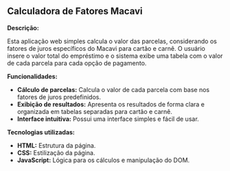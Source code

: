 ## Calculadora de Fatores Macavi

**Descrição:**

Esta aplicação web simples calcula o valor das parcelas, considerando os fatores de juros específicos do Macavi para cartão e carnê. O usuário insere o valor total do empréstimo e o sistema exibe uma tabela com o valor de cada parcela para cada opção de pagamento.

**Funcionalidades:**

* **Cálculo de parcelas:** Calcula o valor de cada parcela com base nos fatores de juros predefinidos.
* **Exibição de resultados:** Apresenta os resultados de forma clara e organizada em tabelas separadas para cartão e carnê.
* **Interface intuitiva:** Possui uma interface simples e fácil de usar.

**Tecnologias utilizadas:**

* **HTML:** Estrutura da página.
* **CSS:** Estilização da página.
* **JavaScript:** Lógica para os cálculos e manipulação do DOM.
